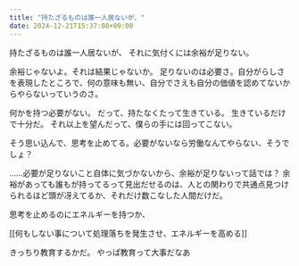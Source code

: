 ```yaml
---
title: "持たざるものは誰一人居ないが、"
date: 2024-12-21T15:37:08+09:00
---
```

持たざるものは誰一人居ないが、
それに気付くには余裕が足りない。

余裕じゃないよ。それは結果じゃないか。
足りないのは必要さ。自分がらしさを表現したところで、何の意味も無い、自分でさえも自分の価値を認めてないからやらないっていうのさ。

何かを持つ必要がない。
だって、持たなくたって生きている。
生きているだけで十分だ。
それ以上を望んだって、僕らの手には回ってこない。

そう思い込んで、思考を止めてる。必要がないなら労働なんてやらない、そうでしょ？



……必要が足りないこと自体に気づかないから、余裕が足りないって話では？
余裕があっても誰もが持ってるって見出だせるのは、人との関わりで共通点見つけられるほど頭が冴えてるか、それだけ数こなした人間だけだ。

思考を止めるのにエネルギーを持つか、

[[何もしない事について処理落ちを発生させ、エネルギーを高める]]

きっちり教育するかだ。
やっぱ教育って大事だなあ
